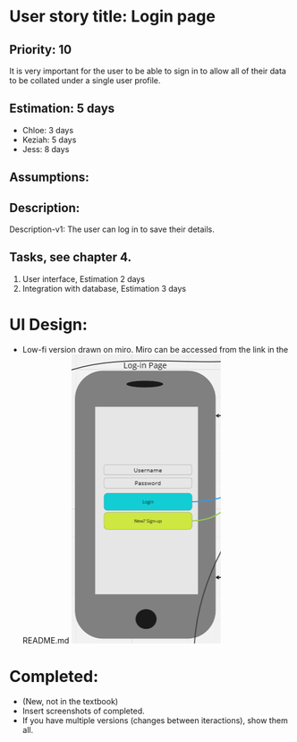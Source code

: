 
# User story title: Login page

## Priority: 10 
It is very important for the user to be able to sign in to allow all of their data to be collated under a single user profile.

## Estimation: 5 days 

* Chloe: 3 days
* Keziah: 5 days
* Jess: 8 days

## Assumptions: 

## Description: 
Description-v1: The user can log in to save their details.

## Tasks, see chapter 4.

1. User interface, Estimation 2 days
2. Integration with database, Estimation 3 days


# UI Design:
* Low-fi version drawn on miro. Miro can be accessed from the link in the README.md
![image](/images/log_in.png)

# Completed:
* (New, not in the textbook) 
* Insert screenshots of completed. 
* If you have multiple versions (changes between iteractions), show them all.

